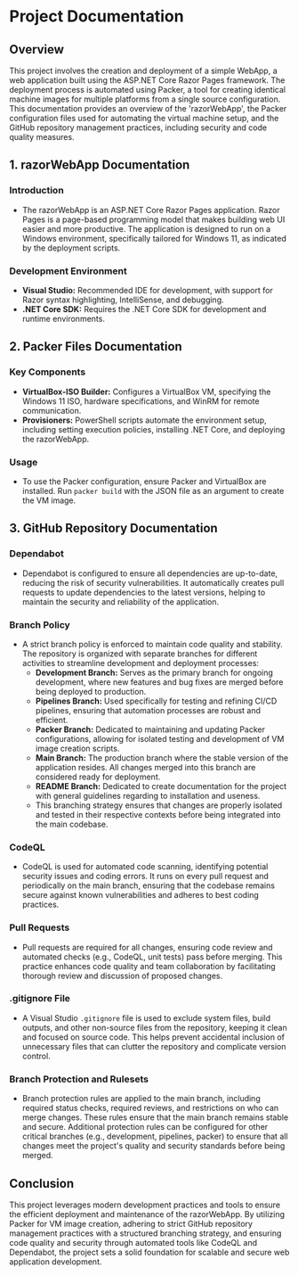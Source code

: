 # Project Documentation

## Overview
This project involves the creation and deployment of a simple WebApp, a web application built using the ASP.NET Core Razor Pages framework. The deployment process is automated using Packer, a tool for creating identical machine images for multiple platforms from a single source configuration. This documentation provides an overview of the 'razorWebApp', the Packer configuration files used for automating the virtual machine setup, and the GitHub repository management practices, including security and code quality measures.

## 1. razorWebApp Documentation

### Introduction
- The razorWebApp is an ASP.NET Core Razor Pages application. Razor Pages is a page-based programming model that makes building web UI easier and more productive. The application is designed to run on a Windows environment, specifically tailored for Windows 11, as indicated by the deployment scripts.

### Development Environment
- **Visual Studio:** Recommended IDE for development, with support for Razor syntax highlighting, IntelliSense, and debugging.
- **.NET Core SDK:** Requires the .NET Core SDK for development and runtime environments.

## 2. Packer Files Documentation

### Key Components
- **VirtualBox-ISO Builder:** Configures a VirtualBox VM, specifying the Windows 11 ISO, hardware specifications, and WinRM for remote communication.
- **Provisioners:** PowerShell scripts automate the environment setup, including setting execution policies, installing .NET Core, and deploying the razorWebApp.

### Usage
- To use the Packer configuration, ensure Packer and VirtualBox are installed. Run `packer build` with the JSON file as an argument to create the VM image.

## 3. GitHub Repository Documentation

### Dependabot
- Dependabot is configured to ensure all dependencies are up-to-date, reducing the risk of security vulnerabilities. It automatically creates pull requests to update dependencies to the latest versions, helping to maintain the security and reliability of the application.

### Branch Policy
- A strict branch policy is enforced to maintain code quality and stability. The repository is organized with separate branches for different activities to streamline development and deployment processes:
  - **Development Branch:** Serves as the primary branch for ongoing development, where new features and bug fixes are merged before being deployed to production.
  - **Pipelines Branch:** Used specifically for testing and refining CI/CD pipelines, ensuring that automation processes are robust and efficient.
  - **Packer Branch:** Dedicated to maintaining and updating Packer configurations, allowing for isolated testing and development of VM image creation scripts.
  - **Main Branch:** The production branch where the stable version of the application resides. All changes merged into this branch are considered ready for deployment.
  - **README Branch:** Dedicated to create documentation for the project with general guidelines regarding to installation and useness.
  - This branching strategy ensures that changes are properly isolated and tested in their respective contexts before being integrated into the main codebase.

### CodeQL
- CodeQL is used for automated code scanning, identifying potential security issues and coding errors. It runs on every pull request and periodically on the main branch, ensuring that the codebase remains secure against known vulnerabilities and adheres to best coding practices.

### Pull Requests
- Pull requests are required for all changes, ensuring code review and automated checks (e.g., CodeQL, unit tests) pass before merging. This practice enhances code quality and team collaboration by facilitating thorough review and discussion of proposed changes.

### .gitignore File
- A Visual Studio `.gitignore` file is used to exclude system files, build outputs, and other non-source files from the repository, keeping it clean and focused on source code. This helps prevent accidental inclusion of unnecessary files that can clutter the repository and complicate version control.

### Branch Protection and Rulesets
- Branch protection rules are applied to the main branch, including required status checks, required reviews, and restrictions on who can merge changes. These rules ensure that the main branch remains stable and secure. Additional protection rules can be configured for other critical branches (e.g., development, pipelines, packer) to ensure that all changes meet the project's quality and security standards before being merged.

## Conclusion
This project leverages modern development practices and tools to ensure the efficient deployment and maintenance of the razorWebApp. By utilizing Packer for VM image creation, adhering to strict GitHub repository management practices with a structured branching strategy, and ensuring code quality and security through automated tools like CodeQL and Dependabot, the project sets a solid foundation for scalable and secure web application development.
